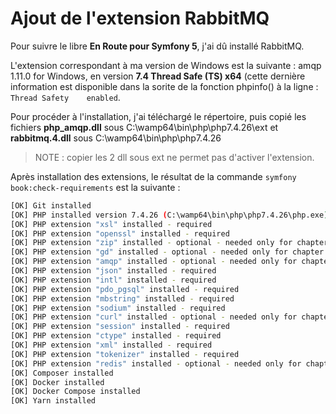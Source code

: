 # Ajout de l'extension RabbitMQ

Pour suivre le libre **En Route pour Symfony 5**, j'ai dû installé RabbitMQ.

L'extension correspondant à ma version de Windows est la suivante : amqp 1.11.0 for Windows, en version **7.4 Thread Safe (TS) x64** (cette dernière information est disponible dans la sorite de la fonction phpinfo() à la ligne :  `Thread Safety	enabled`.

Pour procéder à l'installation, j'ai téléchargé le répertoire, puis copié les fichiers **php_amqp.dll** sous C:\wamp64\bin\php\php7.4.26\ext
et **rabbitmq.4.dll** sous C:\wamp64\bin\php\php7.4.26

>NOTE : copier les 2 dll sous ext ne permet pas d'activer l'extension.

Après installation des extensions, le résultat de la commande `symfony book:check-requirements` est la suivante :

```bash
[OK] Git installed
[OK] PHP installed version 7.4.26 (C:\wamp64\bin\php\php7.4.26\php.exe)
[OK] PHP extension "xsl" installed - required
[OK] PHP extension "openssl" installed - required
[OK] PHP extension "zip" installed - optional - needed only for chapter 17 (Panther)
[OK] PHP extension "gd" installed - optional - needed only for chapter 23 (Imagine)
[OK] PHP extension "amqp" installed - optional - needed only for chapter 32
[OK] PHP extension "json" installed - required
[OK] PHP extension "intl" installed - required
[OK] PHP extension "pdo_pgsql" installed - required
[OK] PHP extension "mbstring" installed - required
[OK] PHP extension "sodium" installed - required
[OK] PHP extension "curl" installed - optional - needed only for chapter 17 (Panther)
[OK] PHP extension "session" installed - required
[OK] PHP extension "ctype" installed - required
[OK] PHP extension "xml" installed - required
[OK] PHP extension "tokenizer" installed - required
[OK] PHP extension "redis" installed - optional - needed only for chapter 31
[OK] Composer installed
[OK] Docker installed
[OK] Docker Compose installed
[OK] Yarn installed
```
